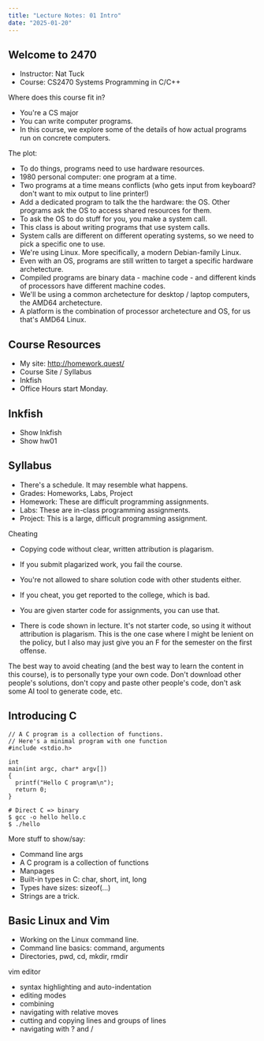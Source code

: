 ```yaml
---
title: "Lecture Notes: 01 Intro"
date: "2025-01-20"
---
```


## Welcome to 2470

 - Instructor: Nat Tuck
 - Course: CS2470 Systems Programming in C/C++

Where does this course fit in?

 - You're a CS major
 - You can write computer programs.
 - In this course, we explore some of the details of how
   actual programs run on concrete computers.

The plot:

 - To do things, programs need to use hardware resources.
 - 1980 personal computer: one program at a time.
 - Two programs at a time means conflicts (who gets input from
   keyboard? don't want to mix output to line printer!)
 - Add a dedicated program to talk the the hardware: the OS. Other
   programs ask the OS to access shared resources for them.
 - To ask the OS to do stuff for you, you make a system call.
 - This class is about writing programs that use system calls.
 - System calls are different on different operating systems,
   so we need to pick a specific one to use.
 - We're using Linux. More specifically, a modern Debian-family Linux.
 - Even with an OS, programs are still written to target a specific
   hardware archetecture.
 - Compiled programs are binary data - machine code - and different
   kinds of processors have different machine codes.
 - We'll be using a common archetecture for desktop / laptop
   computers, the AMD64 archetecture.
 - A platform is the combination of processor archetecture and OS,
   for us that's AMD64 Linux.

## Course Resources

 - My site: http://homework.quest/
 - Course Site / Syllabus
 - Inkfish
 - Office Hours start Monday.

## Inkfish

 - Show Inkfish
 - Show hw01

## Syllabus

 - There's a schedule. It may resemble what happens.
 - Grades: Homeworks, Labs, Project
 - Homework: These are difficult programming assignments.
 - Labs: These are in-class programming assignments.
 - Project: This is a large, difficult programming assignment.
  

Cheating

 - Copying code without clear, written attribution is plagarism.
 - If you submit plagarized work, you fail the course.
 - You're not allowed to share solution code with other students either.
 - If you cheat, you get reported to the college, which is bad.
 - You are given starter code for assignments, you can use that.
 
 - There is code shown in lecture. It's not starter code, so using
   it without attribution is plagarism. This is the one case where I
   might be lenient on the policy, but I also may just give you an
   F for the semester on the first offense.

The best way to avoid cheating (and the best way to learn the content
in this course), is to personally type your own code. Don't download
other people's solutions, don't copy and paste other people's code,
don't ask some AI tool to generate code, etc.


## Introducing C


```
// A C program is a collection of functions.
// Here's a minimal program with one function
#include <stdio.h>

int
main(int argc, char* argv[])
{
  printf("Hello C program\n");
  return 0;
}

```

```
# Direct C => binary
$ gcc -o hello hello.c
$ ./hello
```


More stuff to show/say:

 - Command line args
 - A C program is a collection of functions
 - Manpages
 - Built-in types in C: char, short, int, long
 - Types have sizes: sizeof(...)
 - Strings are a trick.


## Basic Linux and Vim

 - Working on the Linux command line.
 - Command line basics: command, arguments
 - Directories, pwd, cd, mkdir, rmdir

vim editor

 - syntax highlighting and auto-indentation
 - editing modes
 - combining 
 - navigating with relative moves
 - cutting and copying lines and groups of lines
 - navigating with ? and /

